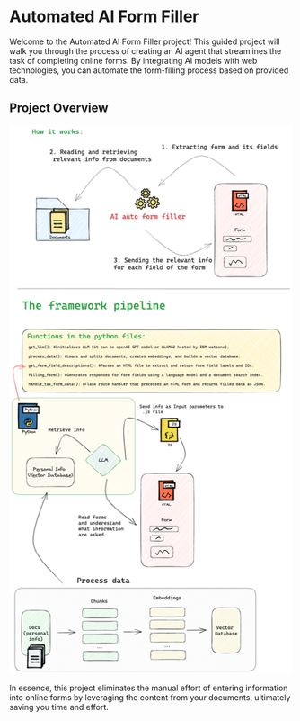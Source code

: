 # Automated AI Form Filler

Welcome to the Automated AI Form Filler project! This guided project will walk you through the process of creating an AI agent that streamlines the task of completing online forms. By integrating AI models with web technologies, you can automate the form-filling process based on provided data.

## Project Overview

![image](293765365-3c5221b0-d6a8-4fed-a425-e7197bada57b.png)

In essence, this project eliminates the manual effort of entering information into online forms by leveraging the content from your documents, ultimately saving you time and effort.
